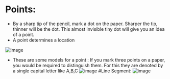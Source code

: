 # Points:
- By a sharp tip of the pencil, mark a dot on the paper. Sharper the tip, thinner will be the dot. This almost invisible tiny dot will give you an idea of a point.
- A point determines a location

![image](https://user-images.githubusercontent.com/78637066/161267661-f9e0a548-f13c-4d5e-899e-106e31948921.png)

- These are some models for a point : If you mark three points on a paper, you would be required to distinguish them. For this they are denoted by a single capital letter like A,B,C
![image](https://user-images.githubusercontent.com/78637066/161268375-97b9330a-8b59-4c3a-842b-5d719ab085a8.png)
#Line Segment:
![image](https://user-images.githubusercontent.com/78637066/161268671-83f19e86-c302-4651-8833-a97ce481c134.png)
